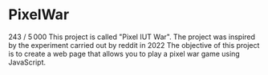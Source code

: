 # PixelWar
 243 / 5 000 This project is called "Pixel IUT War". The project was inspired by the experiment carried out by reddit in 2022  The objective of this project is to create a web page that allows you to play a pixel war game using JavaScript.
